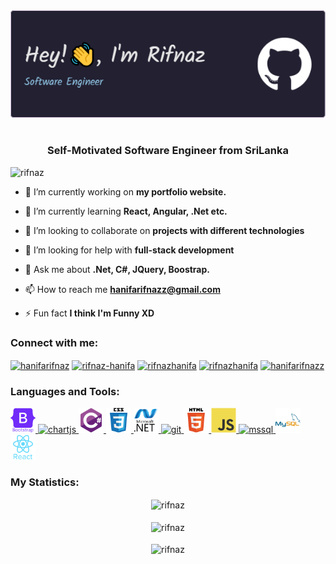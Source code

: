 <div align="center">
  <img src="./src/github-header-banner-finalized.png" width="1000">
</div>
<!--<h1 align="center">Hi 👋, I'm Rifnas Hanifa</h1>-->
<h1 align="center"></h1>
<h3 align="center">Self-Motivated Software Engineer from SriLanka</h3>

<p align="left"> <img src="https://komarev.com/ghpvc/?username=rifnaz&label=Profile%20views&color=0e75b6&style=flat" alt="rifnaz" /> </p>

<!--<p align="left"> <a href="https://twitter.com/hanifarifnaz" target="blank"><img src="https://img.shields.io/twitter/follow/hanifarifnaz?logo=twitter&style=for-the-badge" alt="hanifarifnaz" /></a> </p>-->

- 🔭 I’m currently working on **my portfolio website.**

- 🌱 I’m currently learning **React, Angular, .Net etc.**

- 👯 I’m looking to collaborate on **projects with different technologies**

- 🤝 I’m looking for help with **full-stack development**

- 💬 Ask me about **.Net, C#, JQuery, Boostrap.**

- 📫 How to reach me **hanifarifnazz@gmail.com**

- ⚡ Fun fact **I think I'm Funny XD**

<h3 align="left">Connect with me:</h3>
<p align="left">
<a href="https://twitter.com/hanifarifnaz" target="blank"><img align="center" src="https://raw.githubusercontent.com/rahuldkjain/github-profile-readme-generator/master/src/images/icons/Social/twitter.svg" alt="hanifarifnaz" height="30" width="40" /></a>
<a href="https://linkedin.com/in/rifnaz-hanifa" target="blank"><img align="center" src="https://raw.githubusercontent.com/rahuldkjain/github-profile-readme-generator/master/src/images/icons/Social/linked-in-alt.svg" alt="rifnaz-hanifa" height="30" width="40" /></a>
<a href="https://fb.com/rifnazhanifa" target="blank"><img align="center" src="https://raw.githubusercontent.com/rahuldkjain/github-profile-readme-generator/master/src/images/icons/Social/facebook.svg" alt="rifnazhanifa" height="30" width="40" /></a>
<a href="https://instagram.com/rifnazhanifa" target="blank"><img align="center" src="https://raw.githubusercontent.com/rahuldkjain/github-profile-readme-generator/master/src/images/icons/Social/instagram.svg" alt="rifnazhanifa" height="30" width="40" /></a>
<a href="https://www.leetcode.com/hanifarifnazz" target="blank"><img align="center" src="https://raw.githubusercontent.com/rahuldkjain/github-profile-readme-generator/master/src/images/icons/Social/leet-code.svg" alt="hanifarifnazz" height="30" width="40" /></a>
</p>

<h3 align="left">Languages and Tools:</h3>
<p align="left"> <a href="https://getbootstrap.com" target="_blank" rel="noreferrer"> <img src="https://raw.githubusercontent.com/devicons/devicon/master/icons/bootstrap/bootstrap-plain-wordmark.svg" alt="bootstrap" width="40" height="40"/> </a> <a href="https://www.chartjs.org" target="_blank" rel="noreferrer"> <img src="https://www.chartjs.org/media/logo-title.svg" alt="chartjs" width="40" height="40"/> </a> <a href="https://www.w3schools.com/cs/" target="_blank" rel="noreferrer"> <img src="https://raw.githubusercontent.com/devicons/devicon/master/icons/csharp/csharp-original.svg" alt="csharp" width="40" height="40"/> </a> <a href="https://www.w3schools.com/css/" target="_blank" rel="noreferrer"> <img src="https://raw.githubusercontent.com/devicons/devicon/master/icons/css3/css3-original-wordmark.svg" alt="css3" width="40" height="40"/> </a> <a href="https://dotnet.microsoft.com/" target="_blank" rel="noreferrer"> <img src="https://raw.githubusercontent.com/devicons/devicon/master/icons/dot-net/dot-net-original-wordmark.svg" alt="dotnet" width="40" height="40"/> </a> <a href="https://git-scm.com/" target="_blank" rel="noreferrer"> <img src="https://www.vectorlogo.zone/logos/git-scm/git-scm-icon.svg" alt="git" width="40" height="40"/> </a> <a href="https://www.w3.org/html/" target="_blank" rel="noreferrer"> <img src="https://raw.githubusercontent.com/devicons/devicon/master/icons/html5/html5-original-wordmark.svg" alt="html5" width="40" height="40"/> </a> <a href="https://developer.mozilla.org/en-US/docs/Web/JavaScript" target="_blank" rel="noreferrer"> <img src="https://raw.githubusercontent.com/devicons/devicon/master/icons/javascript/javascript-original.svg" alt="javascript" width="40" height="40"/> </a> <a href="https://www.microsoft.com/en-us/sql-server" target="_blank" rel="noreferrer"> <img src="https://www.svgrepo.com/show/303229/microsoft-sql-server-logo.svg" alt="mssql" width="40" height="40"/> </a> <a href="https://www.mysql.com/" target="_blank" rel="noreferrer"> <img src="https://raw.githubusercontent.com/devicons/devicon/master/icons/mysql/mysql-original-wordmark.svg" alt="mysql" width="40" height="40"/> </a> <a href="https://reactjs.org/" target="_blank" rel="noreferrer"> <img src="https://raw.githubusercontent.com/devicons/devicon/master/icons/react/react-original-wordmark.svg" alt="react" width="40" height="40"/> </a> </p>

<h3 align="left">My Statistics:</h3>

<div align="center">
  <img align="center" src="https://github-readme-streak-stats.herokuapp.com/?user=rifnaz&&theme=tokyonight" alt="rifnaz" />
</div> 
<br>
<div align="center">
  <img align="center" src="https://github-readme-stats.vercel.app/api?username=rifnaz&show_icons=true&locale=en&theme=tokyonight" alt="rifnaz" />
</div>
<br>
<div align="center">
  <img align="center" src="https://github-readme-stats.vercel.app/api/top-langs?username=rifnaz&show_icons=true&locale=en&layout=compact&theme=tokyonight" alt="rifnaz" />
</div>


